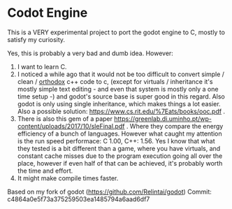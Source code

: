 # Codot Engine

This is a VERY experimental project to port the godot engine to C, mostly to satisfy my curiosity.

Yes, this is probably a very bad and dumb idea. However:

1. I want to learn C.
2. I noticed a while ago that it would not be too difficult to convert simple / clean / [orthodox](https://gist.github.com/bkaradzic/2e39896bc7d8c34e042b) c++ code to c, (except for virtuals / inheritance it's mostly simple text editing - and even that system is mostly only a one time setup -) and godot's source base is super good in this regard. Also godot is only using single inheritance, which makes things a lot easier. Also a possible solution: https://www.cs.rit.edu/%7Eats/books/ooc.pdf .
3. There is also this gem of a paper https://greenlab.di.uminho.pt/wp-content/uploads/2017/10/sleFinal.pdf . Where they compare the energy efficiency of a bunch of languages. However what caught my attention is the run speed performace: C 1.00, C++: 1.56. Yes I know that what they tested is a bit different than a game, where you have virtuals, and constant cache misses due to the program execution going all over the place, however if even half of that can be achieved, it's probably worth the time and effort.
4. It might make compile times faster.
 
Based on my fork of godot (https://github.com/Relintai/godot) Commit: c4864a0e5f73a375259503ea1485794a6aad6df7
